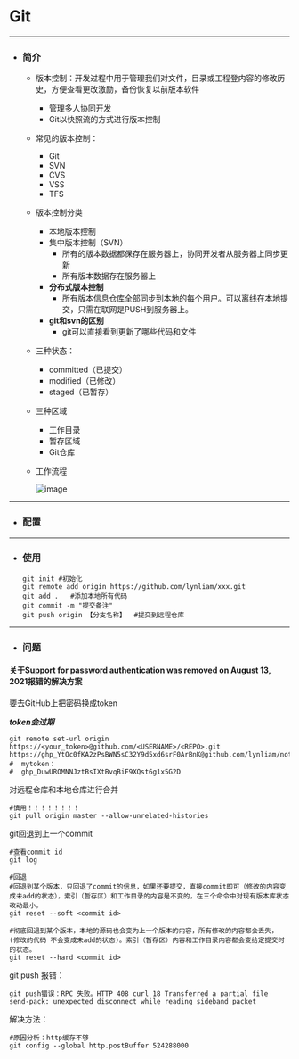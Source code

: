 # Git

------



* ### 简介

  * 版本控制：开发过程中用于管理我们对文件，目录或工程登内容的修改历史，方便查看更改激励，备份恢复以前版本软件
    * 管理多人协同开发
    * Git以快照流的方式进行版本控制

  * 常见的版本控制：
    * Git
    * SVN
    * CVS
    * VSS
    * TFS

  * 版本控制分类
    * 本地版本控制
    * 集中版本控制（SVN）
      * 所有的版本数据都保存在服务器上，协同开发者从服务器上同步更新
      * 所有版本数据存在服务器上
    * **分布式版本控制**
      * 所有版本信息仓库全部同步到本地的每个用户。可以离线在本地提交，只需在联网是PUSH到服务器上。    
    * **git和svn的区别**
      * git可以直接看到更新了哪些代码和文件

  * 三种状态：
    * committed（已提交）
    * modified（已修改）
    * staged（已暂存）

  * 三种区域
    * 工作目录
    * 暂存区域
    * Git仓库

  * 工作流程

    ![image](/media/lynliam/data/markdown/Git/images/v2-bdbe1c116582f534fe567089f87be824_1440w.webp)

    

------



* ### 配置








------

* ### 使用

  ```shell
  git init #初始化
  git remote add origin https://github.com/lynliam/xxx.git
  git add .   #添加本地所有代码
  git commit -m "提交备注"
  git push origin 【分支名称】  #提交到远程仓库
  ```

  

------

* ### 问题

#### 关于Support for password authentication was removed on August 13, 2021报错的解决方案

要去GitHub上把密码换成token

***token会过期***

```shell
git remote set-url origin https://<your_token>@github.com/<USERNAME>/<REPO>.git
https://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@github.com/lynliam/note.git
#  mytoken：
#  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
```

对远程仓库和本地仓库进行合并

```shell
#慎用！！！！！！！！
git pull origin master --allow-unrelated-histories
```

git回退到上一个commit

```shell
#查看commit id
git log

#回退
#回退到某个版本，只回退了commit的信息，如果还要提交，直接commit即可（修改的内容变成未add的状态），索引（暂存区）和工作目录的内容是不变的，在三个命令中对现有版本库状态改动最小。
git reset --soft <commit id>

#彻底回退到某个版本，本地的源码也会变为上一个版本的内容，所有修改的内容都会丢失， (修改的代码 不会变成未add的状态)。索引（暂存区）内容和工作目录内容都会变给定提交时的状态。
git reset --hard <commit id>
```



git push 报错：

```shell
git push错误：RPC 失败。HTTP 408 curl 18 Transferred a partial file
send-pack: unexpected disconnect while reading sideband packet
```

解决方法：

```shell
#原因分析：http缓存不够
git config --global http.postBuffer 524288000
```



